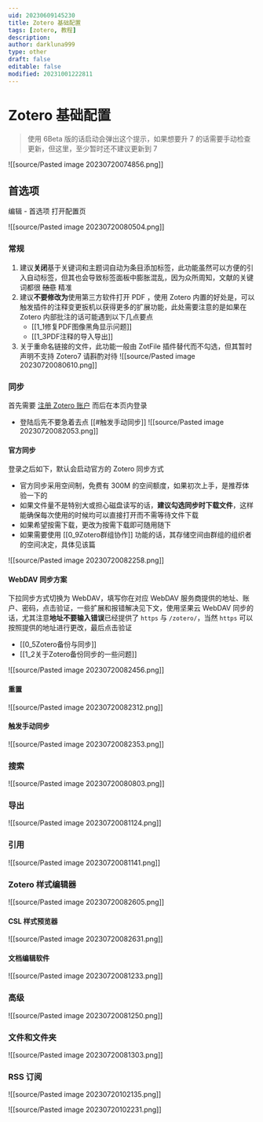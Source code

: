 ```yaml
---
uid: 20230609145230
title: Zotero 基础配置
tags: [zotero, 教程]
description: 
author: darkluna999
type: other
draft: false
editable: false
modified: 20231001222811
---
```


# Zotero 基础配置

> 使用 6Beta 版的话启动会弹出这个提示，如果想要升 7 的话需要手动检查更新，但这里，至少暂时还不建议更新到 7

![[source/Pasted image 20230720074856.png]]

## 首选项

编辑 - 首选项 打开配置页

![[source/Pasted image 20230720080504.png]]

### 常规

1. 建议**关闭**基于关键词和主题词自动为条目添加标签，此功能虽然可以方便的引入自动标签，但其也会导致标签面板中膨胀混乱，因为众所周知，文献的关键词都很 ~~随意~~ 精准
2. 建议**不要修改为**使用第三方软件打开 PDF ，使用 Zotero 内置的好处是，可以触发插件的注释变更扳机以获得更多的扩展功能，此处需要注意的是如果在 Zotero 内部批注的话可能遇到以下几点要点
    - [[1_1修复PDF图像黑角显示问题]]
    - [[1_3PDF注释的导入导出]]
3. 关于重命名链接的文件，此功能一般由 ZotFile 插件替代而不勾选，但其暂时声明不支持 Zotero7 请斟酌对待
![[source/Pasted image 20230720080610.png]]

### 同步

首先需要 [注册 Zotero 账户](https://www.zotero.org/user/register) 而后在本页内登录

- 登陆后先不要急着去点 [[#触发手动同步]]
![[source/Pasted image 20230720082053.png]]

#### 官方同步

登录之后如下，默认会启动官方的 Zotero 同步方式

- 官方同步采用空间制，免费有 300M 的空间额度，如果初次上手，是推荐体验一下的
- 如果文件量不是特别大或担心磁盘读写的话，**建议勾选同步时下载文件**，这样能确保每次使用的时候均可以直接打开而不需等待文件下载
- 如果希望按需下载，更改为按需下载即可随用随下
- 如果需要使用 [[0_9Zotero群组协作]] 功能的话，其存储空间由群组的组织者的空间决定，具体见该篇

![[source/Pasted image 20230720082258.png]]

#### WebDAV 同步方案

下拉同步方式切换为 WebDAV，填写你在对应 WebDAV 服务商提供的地址、账户、密码，点击验证，一些扩展和报错解决见下文，使用坚果云 WebDAV 同步的话，尤其注意**地址不要输入错误**已经提供了 `https` 与 `/zotero/`，当然 `https` 可以按照提供的地址进行更改，最后点击验证

- [[0_5Zotero备份与同步]]
- [[1_2关于Zotero备份同步的一些问题]]

![[source/Pasted image 20230720082456.png]]

#### 重置

![[source/Pasted image 20230720082312.png]]

#### 触发手动同步

![[source/Pasted image 20230720082353.png]]

### 搜索

![[source/Pasted image 20230720080803.png]]

### 导出

![[source/Pasted image 20230720081124.png]]

### 引用

![[source/Pasted image 20230720081141.png]]

### Zotero 样式编辑器

![[source/Pasted image 20230720082605.png]]

#### CSL 样式预览器

![[source/Pasted image 20230720082631.png]]

#### 文档编辑软件

![[source/Pasted image 20230720081233.png]]

### 高级

![[source/Pasted image 20230720081250.png]]

### 文件和文件夹

![[source/Pasted image 20230720081303.png]]

### RSS 订阅

![[source/Pasted image 20230720102135.png]]

![[source/Pasted image 20230720102231.png]]